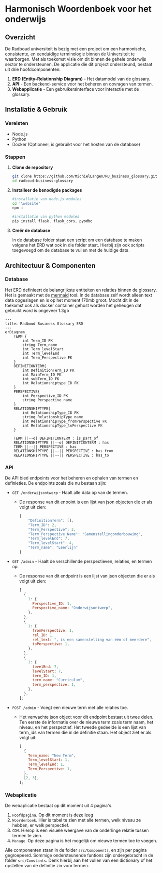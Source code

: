 # Harmonisch Woordenboek voor het onderwijs

## Overzicht

De Radboud universiteit is bezig met een project om een harmonische, consistente, en eenduidige terminologie binnen de Universiteit te waarborgen. Met als toekomst visie om dit binnen de gehele onderwijs sector te ondersteunen. De applicatie die dit project ondersteund, bestaat uit drie hoofdcomponenten:

1. **ERD (Entity-Relationship Diagram)** - Het datamodel van de glossary.
2. **API** - Een backend-service voor het beheren en opvragen van termen.
3. **Webapplicatie** - Een gebruikersinterface voor interactie met de glossary.

## Installatie & Gebruik

### Vereisten

- Node.js
- Python
- Docker (Optioneel, is gebruikt voor het hosten van de database)

### Stappen

1. **Clone de repository**

   ```sh
   git clone https://github.com/MichielLangen/RU_business_glossary.git
   cd radboud-business-glossary

   ```

2. **Installeer de benodigde packages**

   ```sh
   #installatie van node.js modules
   cd '\website'
   npm i

   #installatie van python modules
   pip install flask, flask_cors, pyodbc

   ```

3. **Creër de database**

   In de database folder staat een script om een database te maken volgens het ERD wat ook in die folder staat. Hierbij zijn ook scripts toegevoegd om de database te vullen met de huidige data.

## Architectuur & Componenten

### Database

Het ERD definieert de belangrijkste entiteiten en relaties binnen de glossary. Het is gemaakt met de [mermaid](https://mermaid.js.org/intro/) tool. In de database zelf wordt alleen text data opgeslagen en is op het moment 170mb groot. Mocht dit in de toekomst ook als docker container gehost worden het geheugen dat gebruikt word is ongeveer 1.3gb

```mermaid
---
title: Radboud Business Glossary ERD
---
erDiagram
    TERM {
        int Term_ID PK
        string Term_name
        int Term_levelStart
        int Term_levelEnd
        int Term_Perspective FK
    }
    DEFINITIONTERM{
        int DefinitionTerm_ID PK
        int MainTerm_ID FK
        int subTerm_ID FK
        int Relationshiptype_ID FK
    }
    PERSPECTIVE{
        int Perspective_ID PK
        string Perspective_name
    }
    RELATIONSHIPTYPE{
        int RelationshipType_ID PK
        string RelationshipType_name
        int RelationshipType_fromPerspective FK
        int RelationshipType_toPerspective FK
    }

    TERM ||--o{ DEFINITIONTERM : is_part_of
    RELATIONSHIPTYPE ||--o{ DEFINITIONTERM : has
    TERM ||--|| PERSPECTIVE : has
    RELATIONSHIPTYPE ||--|| PERSPECTIVE : has_from
    RELATIONSHIPTYPE ||--|| PERSPECTIVE : has_to

```

### API

De API bied endpoints voor het beheren en ophalen van termen en definieties. De endpoints zoals die nu bestaan zijn:

- `GET /onderwijsontwerp` - Haalt alle data op van de termen.

  - De response van dit enpoint is een lijst van json objecten die er als volgt uit zien:

    ```js
    {
        "DefinitionTerm": [],
        "Term_ID": 2,
        "Term_Perspective": 2,
        "Term_Perspective_Name": "Samenstellingonderbouwing",
        "Term_levelEnd": 7,
        "Term_levelStart": 4,
        "Term_name": "Leerlijn"
    }
    ```

- `GET /admin` - Haalt de verschillende perspectieven, relaties, en termen op.

  - De response van dit endpoint is een lijst van json objecten die er als volgt uit zien:

    ```js
    [
      {
        1: {
          Perspective_ID: 1,
          Perspective_name: "Onderwijsontwerp",
        },
      },
      {
        1: {
          fromPerspective: 1,
          rel_ID: 1,
          rel_text: ", is een samenstelling van één of meerdere",
          toPerspective: 1,
        },
      },
      {
        1: {
          levelEnd: 7,
          levelStart: 7,
          term_ID: 1,
          term_name: "Curriculum",
          term_perspective: 1,
        },
      },
    ];
    ```

- `POST /admin` - Voegt een nieuwe term met alle relaties toe.

  - Het verwachte json object voor dit endpoint bestaat uit twee delen. Ten eerste de informatie over de nieuwe term zoals term naam, het niveau, en het perspectief. Het tweede gedeelde is een lijst van term_ids van termen die in de definitie staan. Het object ziet er als volgt uit:

    ```js
    [
      {
        Term_name: "New Term",
        Term_levelStart: 1,
        Term_levelEnd: 1,
        Term_Perspective: 1,
      },
      [2, 3],
    ];
    ```

### Webaplicatie

De webaplicatie bestaat op dit moment uit 4 pagina's.

1. `Hoofdpagina`. Op dit moment is deze leeg
2. `Woordenboek`. Hier is tabel te zien met alle termen, welk niveau ze hebben, er welk perspectief.
3. `CDM`. Hierop is een visuele weergave van de onderlinge relatie tussen termen te zien.
4. `Manage`. Op deze pagina is het mogelijk om nieuwe termen toe te voegen.

Alle componenten staan in de folder `src/Components`, en zijn per pagina gegroepeerd. Sommige ondersteunende funtions zijn ondergebracht in de folder `src/Constants`. Denk hierbij aan het vullen van een dictionary of het opstellen van de definitie zin voor termen.
